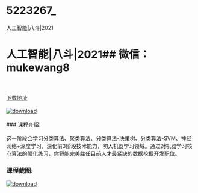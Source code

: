 # 5223267_
人工智能|八斗|2021
# 人工智能|八斗|2021## 微信：mukewang8
<br/></br>[下载地址](http://www.36tz.cn/article/5223267 "下载地址")
<br/></br>[![download](http://36tz.cn/muke_img/2022_03_1-61-300x245.png "下载地址")](http://www.36tz.cn/article/5223267 "下载地址")
<br/></br>### 课程介绍:<br/></br>这一阶段会学习分类算法、聚类算法、分类算法-决策树、分类算法-SVM、神经网络+深度学习，深化前3阶段技术能力，初入机器学习领域。通过对机器学习核心算法的强化练习，你将能完美胜任目前人才最紧缺的数据挖掘开发职位。

### 课程截图:
[![download](http://36tz.cn/muke_img/2022_03_2-60.png "下载地址")](http://www.36tz.cn/article/5223267 "下载地址")
